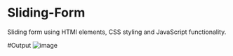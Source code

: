 # Sliding-Form
Sliding form using HTMl elements, CSS styling and JavaScript functionality.

#Output
![image](https://user-images.githubusercontent.com/92794107/230903920-dee6e4b3-61d9-4a65-913f-bbad76d385b6.png)
